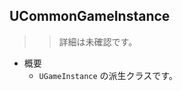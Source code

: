 ## UCommonGameInstance 

>> 詳細は未確認です。

* 概要
	* `UGameInstance` の派生クラスです。

<!--- ページ内のリンク --->

<!--- 自前の画像へのリンク --->

<!--- generated --->


